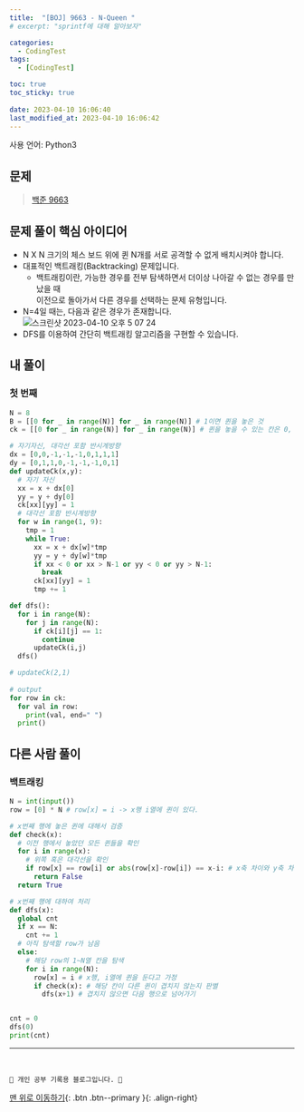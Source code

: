 ```yaml
---
title:  "[BOJ] 9663 - N-Queen "
# excerpt: "sprintf에 대해 알아보자"

categories:
  - CodingTest
tags:
  - [CodingTest]

toc: true
toc_sticky: true
 
date: 2023-04-10 16:06:40
last_modified_at: 2023-04-10 16:06:42
---
```


사용 언어: Python3

## 문제
> [백준 9663](https://www.acmicpc.net/problem/9663)

## 문제 풀이 핵심 아이디어
- N X N 크기의 체스 보드 위에 퀸 N개를 서로 공격할 수 없게 배치시켜야 합니다.
- 대표적인 백트래킹(Backtracking) 문제입니다.
  - 백트래킹이란, 가능한 경우를 전부 탐색하면서 더이상 나아갈 수 없는 경우를 만났을 때<br>
  이전으로 돌아가서 다른 경우를 선택하는 문제 유형입니다. 
- N=4일 때는, 다음과 같은 경우가 존재합니다.<br>
![스크린샷 2023-04-10 오후 5 07 24](https://user-images.githubusercontent.com/59405576/230857226-ab975a45-5300-4943-9a1f-c37113dcae48.png)
- DFS를 이용하여 간단히 백트래킹 알고리즘을 구현할 수 있습니다.



## 내 풀이
### 첫 번째
```py
N = 8
B = [[0 for _ in range(N)] for _ in range(N)] # 1이면 퀸을 놓은 것
ck = [[0 for _ in range(N)] for _ in range(N)] # 퀸을 놓을 수 있는 칸은 0, 없는 칸은 1로 표시

# 자기자신, 대각선 포함 반시계방향
dx = [0,0,-1,-1,-1,0,1,1,1]
dy = [0,1,1,0,-1,-1,-1,0,1]
def updateCk(x,y):
  # 자기 자신
  xx = x + dx[0]
  yy = y + dy[0]
  ck[xx][yy] = 1
  # 대각선 포함 반시계방향
  for w in range(1, 9):
    tmp = 1
    while True:
      xx = x + dx[w]*tmp
      yy = y + dy[w]*tmp
      if xx < 0 or xx > N-1 or yy < 0 or yy > N-1:
        break
      ck[xx][yy] = 1
      tmp += 1

def dfs():
  for i in range(N):
    for j in range(N):
      if ck[i][j] == 1:
        continue
      updateCk(i,j)
  dfs()

# updateCk(2,1)
      
# output
for row in ck:
  for val in row:
    print(val, end=" ")
  print()
```





## 다른 사람 풀이
### 백트래킹
```py
N = int(input())
row = [0] * N # row[x] = i -> x행 i열에 퀸이 있다.

# x번째 행에 놓은 퀸에 대해서 검증
def check(x):
  # 이전 행에서 놓았던 모든 퀸들을 확인
  for i in range(x):
    # 위쪽 혹은 대각선을 확인
    if row[x] == row[i] or abs(row[x]-row[i]) == x-i: # x축 차이와 y축 차이가 같다면 같은 대각선에 있다는 것
      return False
  return True

# x번째 행에 대하여 처리
def dfs(x):
  global cnt
  if x == N:
    cnt += 1
  # 아직 탐색할 row가 남음
  else:
    # 해당 row의 1~N열 칸을 탐색
    for i in range(N):
      row[x] = i # x행, i열에 퀸을 둔다고 가정
      if check(x): # 해당 칸이 다른 퀸이 겹치지 않는지 판별
        dfs(x+1) # 겹치지 않으면 다음 행으로 넘어가기


cnt = 0
dfs(0)
print(cnt)
```











***
<br>


    💛 개인 공부 기록용 블로그입니다. 👻

[맨 위로 이동하기](#){: .btn .btn--primary }{: .align-right}